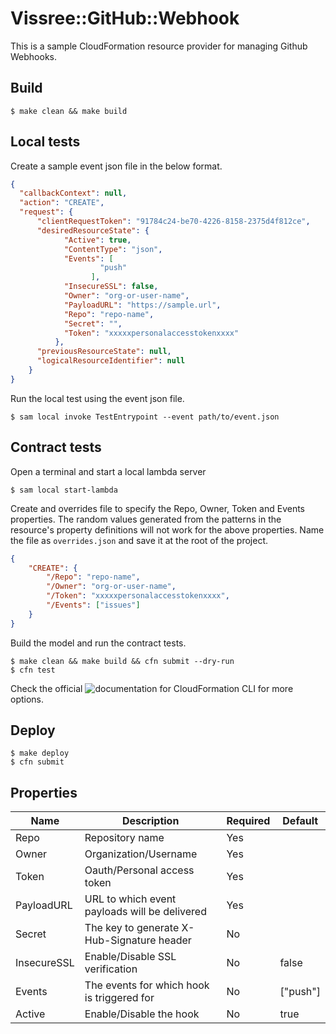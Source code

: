 # Vissree::GitHub::Webhook
This is a sample CloudFormation resource provider for managing Github Webhooks.

## Build
```
$ make clean && make build
```

## Local tests
Create a sample event json file in the below format.

```json
{
  "callbackContext": null,
  "action": "CREATE",
  "request": {
      "clientRequestToken": "91784c24-be70-4226-8158-2375d4f812ce",
      "desiredResourceState": {
            "Active": true,
            "ContentType": "json",
            "Events": [
                    "push"
                  ],
            "InsecureSSL": false,
            "Owner": "org-or-user-name",
            "PayloadURL": "https://sample.url",
            "Repo": "repo-name",
            "Secret": "",
            "Token": "xxxxxpersonalaccesstokenxxxx"
          },
      "previousResourceState": null,
      "logicalResourceIdentifier": null
    }
}
```

Run the local test using the event json file.
```
$ sam local invoke TestEntrypoint --event path/to/event.json
```

## Contract tests
Open a terminal and start a local lambda server
```
$ sam local start-lambda
```

Create and overrides file to specify the Repo, Owner, Token and Events properties. The random values generated from the patterns in the resource's property definitions will not work for the above properties. Name the file as `overrides.json` and save it at the root of the project.
```json
{
    "CREATE": {
        "/Repo": "repo-name",
        "/Owner": "org-or-user-name",
        "/Token": "xxxxxpersonalaccesstokenxxxx",
        "/Events": ["issues"]
    }
}
```

Build the model and run the contract tests.
```
$ make clean && make build && cfn submit --dry-run
$ cfn test
```

Check the official ![documentation](https://github.com/aws-cloudformation/cloudformation-cli) for CloudFormation CLI for more options.

## Deploy
```
$ make deploy
$ cfn submit
```

## Properties
| Name        | Description                                   | Required | Default  |
|-------------|-----------------------------------------------|----------|----------|
| Repo        | Repository name                               | Yes      |          |
| Owner       | Organization/Username                         | Yes      |          |
| Token       | Oauth/Personal access token                   | Yes      |          |
| PayloadURL  | URL to which event payloads will be delivered | Yes      |          |
| Secret      | The key to generate X-Hub-Signature header    | No       |          |
| InsecureSSL | Enable/Disable SSL verification               | No       | false    |
| Events      | The events for which hook is triggered for    | No       | ["push"] |
| Active      | Enable/Disable the hook                       | No       | true     |
